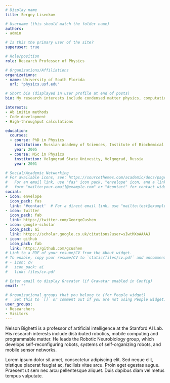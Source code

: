 ```yaml
---
# Display name
title: Sergey Lisenkov

# Username (this should match the folder name)
authors:
- admin

# Is this the primary user of the site?
superuser: true

# Role/position
role: Research Professor of Physics

# Organizations/Affiliations
organizations:
- name: University of South Florida
  url: "physics.usf.edu"

# Short bio (displayed in user profile at end of posts)
bio: My research interests include condensed matter physics, computational design of materials and high-performance computing.

interests:
- Ab initio methods
- Code development
- High-throughput calculations

education:
  courses:
  - course: PhD in Physics
    institution: Russian Academy of Sciences, Institute of Biochemical Physics, Moscow, Russia
    year: 2005
  - course: MSc in Physics
    institution: Volgograd State Univesity, Volgograd, Russia
    year: 2001

# Social/Academic Networking
# For available icons, see: https://sourcethemes.com/academic/docs/page-builder/#icons
#   For an email link, use "fas" icon pack, "envelope" icon, and a link in the
#   form "mailto:your-email@example.com" or "#contact" for contact widget.
social:
- icon: envelope
  icon_pack: fas
  link: '#contact'  # For a direct email link, use "mailto:test@example.org".
- icon: twitter
  icon_pack: fab
  link: https://twitter.com/GeorgeCushen
- icon: google-scholar
  icon_pack: ai
  link: https://scholar.google.co.uk/citations?user=sIwtMXoAAAAJ
- icon: github
  icon_pack: fab
  link: https://github.com/gcushen
# Link to a PDF of your resume/CV from the About widget.
# To enable, copy your resume/CV to `static/files/cv.pdf` and uncomment the lines below.
# - icon: cv
#   icon_pack: ai
#   link: files/cv.pdf

# Enter email to display Gravatar (if Gravatar enabled in Config)
email: ""

# Organizational groups that you belong to (for People widget)
#   Set this to `[]` or comment out if you are not using People widget.
user_groups:
- Researchers
- Visitors
---
```


Nelson Bighetti is a professor of artificial intelligence at the Stanford AI Lab. His research interests include distributed robotics, mobile computing and programmable matter. He leads the Robotic Neurobiology group, which develops self-reconfiguring robots, systems of self-organizing robots, and mobile sensor networks.

Lorem ipsum dolor sit amet, consectetur adipiscing elit. Sed neque elit, tristique placerat feugiat ac, facilisis vitae arcu. Proin eget egestas augue. Praesent ut sem nec arcu pellentesque aliquet. Duis dapibus diam vel metus tempus vulputate.
